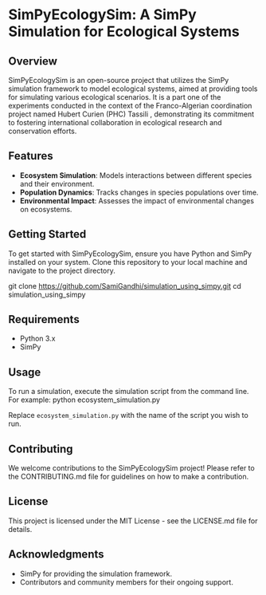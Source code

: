 # SimPyEcologySim: A SimPy Simulation for Ecological Systems

## Overview
SimPyEcologySim is an open-source project that utilizes the SimPy simulation framework to model ecological systems, aimed at providing tools for simulating various ecological scenarios. It is a part one of the experiments conducted in the context of the Franco-Algerian coordination project named Hubert Curien (PHC) Tassili , demonstrating its commitment to fostering international collaboration in ecological research and conservation efforts.

## Features
- **Ecosystem Simulation**: Models interactions between different species and their environment.
- **Population Dynamics**: Tracks changes in species populations over time.
- **Environmental Impact**: Assesses the impact of environmental changes on ecosystems.

## Getting Started
To get started with SimPyEcologySim, ensure you have Python and SimPy installed on your system. Clone this repository to your local machine and navigate to the project directory.

git clone https://github.com/SamiGandhi/simulation_using_simpy.git
cd simulation_using_simpy

## Requirements
- Python 3.x
- SimPy

## Usage
To run a simulation, execute the simulation script from the command line. For example:
python ecosystem_simulation.py

Replace `ecosystem_simulation.py` with the name of the script you wish to run.

## Contributing
We welcome contributions to the SimPyEcologySim project! Please refer to the CONTRIBUTING.md file for guidelines on how to make a contribution.

## License
This project is licensed under the MIT License - see the LICENSE.md file for details.

## Acknowledgments
- SimPy for providing the simulation framework.
- Contributors and community members for their ongoing support.
